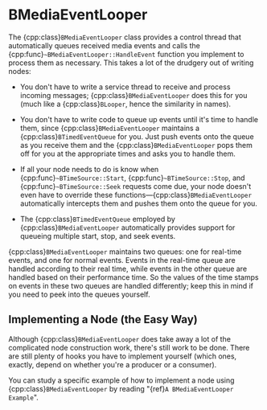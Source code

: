 # BMediaEventLooper

The {cpp:class}`BMediaEventLooper` class provides a control thread that
automatically queues received media events and calls the
{cpp:func}`~BMediaEventLooper::HandleEvent` function you implement to
process them as necessary. This takes a lot of the drudgery out of writing
nodes:

- You don't have to write a service thread to receive and process incoming
messages; {cpp:class}`BMediaEventLooper` does this for you (much like a
{cpp:class}`BLooper`, hence the similarity in names).

- You don't have to write code to queue up events until it's time to handle
them, since {cpp:class}`BMediaEventLooper` maintains a
{cpp:class}`BTimedEventQueue` for you. Just push events onto the queue as
you receive them and the {cpp:class}`BMediaEventLooper` pops them off for
you at the appropriate times and asks you to handle them.

- If all your node needs to do is know when {cpp:func}`~BTimeSource::Start`,
{cpp:func}`~BTimeSource::Stop`, and {cpp:func}`~BTimeSource::Seek` requests
come due, your node doesn't even have to override these
functions—{cpp:class}`BMediaEventLooper` automatically intercepts them and
pushes them onto the queue for you.

- The {cpp:class}`BTimedEventQueue` employed by
{cpp:class}`BMediaEventLooper` automatically provides support for queueing
multiple start, stop, and seek events.

{cpp:class}`BMediaEventLooper` maintains two queues: one for real-time
events, and one for normal events. Events in the real-time queue are
handled according to their real time, while events in the other queue are
handled based on their performance time. So the values of the time stamps
on events in these two queues are handled differently; keep this in mind if
you need to peek into the queues yourself.

## Implementing a Node (the Easy Way)

Although {cpp:class}`BMediaEventLooper` does take away a lot of the
complicated node construction work, there's still work to be done. There
are still plenty of hooks you have to implement yourself (which ones,
exactly, depend on whether you're a producer or a consumer).

You can study a specific example of how to implement a node using
{cpp:class}`BMediaEventLooper` by reading "{ref}`A BMediaEventLooper
Example`".
